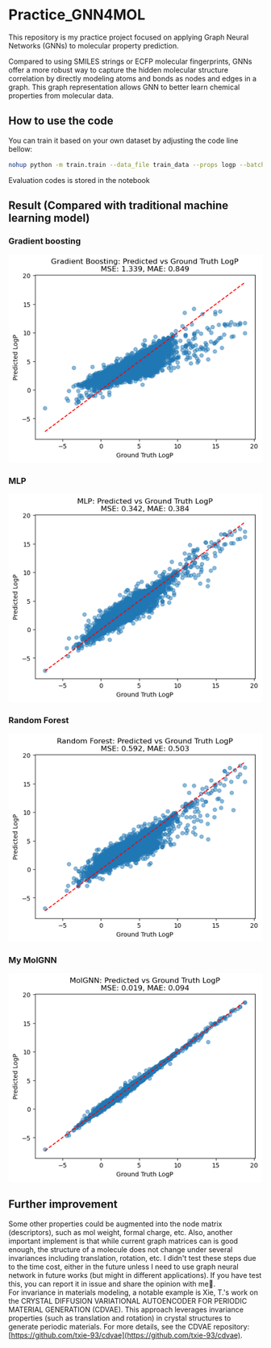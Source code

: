 # Practice_GNN4MOL

This repository is my practice project focused on applying Graph Neural Networks (GNNs) to molecular property prediction.



Compared to using SMILES strings or ECFP molecular fingerprints, GNNs offer a more robust way to capture the hidden molecular structure correlation by directly modeling atoms and bonds as nodes and edges in a graph. This graph representation allows GNN to better learn  chemical properties from molecular data.

## How to use the code
You can train it based on your own dataset by adjusting the code line bellow:
```bash
nohup python -m train.train --data_file train_data --props logp --batch_size 100 --max_epochs 10 --learning_rate 1e-5 >> ./logp.log 2>&1 &
```

Evaluation codes is stored in the notebook
## Result (Compared with traditional machine learning model)

### Gradient boosting

![gb](assets/gb.png)

### MLP

![mlp](assets/mlp.png)

### Random Forest

![rf](assets/rf.png)

### My MolGNN

![gb](assets/MolGNN.png)

## Further improvement 

Some other properties could be augmented into the node matrix (descriptors), such as mol weight, formal charge, etc. Also, another important implement is that while current graph matrices can is good enough, the structure of a molecule does not change under several invariances including translation, rotation, etc.  I didn't test these steps due to the time cost, either in the future unless I need to use graph neural network in future works (but might in different applications). If you have test this, you can report it in issue and share the opinion with me🥸.\
For invariance in materials modeling, a notable example is Xie, T.'s work on the CRYSTAL DIFFUSION VARIATIONAL AUTOENCODER FOR PERIODIC MATERIAL GENERATION (CDVAE). This approach leverages invariance properties (such as translation and rotation) in crystal structures to generate periodic materials. For more details, see the CDVAE repository: [https://github.com/txie-93/cdvae](https://github.com/txie-93/cdvae).
